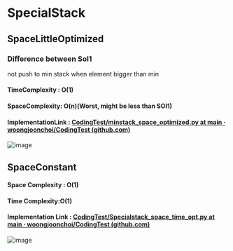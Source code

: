 # SpecialStack

## SpaceLittleOptimized

### Difference between Sol1

not push to min stack when element bigger than min

#### TimeComplexity : O(1)

#### SpaceComplexity: O(n)(Worst, might be less than SOl1)

#### ImplementationLink : [CodingTest/minstack_space_optimized.py at main · woongjoonchoi/CodingTest (github.com)](https://github.com/woongjoonchoi/CodingTest/blob/main/geeksforgeeks/Stack/minstack_space_optimized.py)

![image](https://user-images.githubusercontent.com/50165842/153205956-e7967051-7119-4fab-a62c-a3bcecbfeb55.png)

## SpaceConstant

#### Space Complexity : O(1)

#### Time Complexity:O(1)

#### Implementation Link : [CodingTest/Specialstack_space_time_opt.py at main · woongjoonchoi/CodingTest (github.com)](https://github.com/woongjoonchoi/CodingTest/blob/main/geeksforgeeks/Stack/Specialstack_space_time_opt.py)

![image](https://user-images.githubusercontent.com/50165842/153206327-05b47925-6224-4b26-a233-fc509c6e9154.png)

